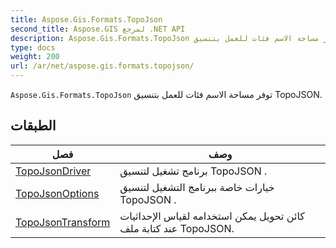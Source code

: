 ```yaml
---
title: Aspose.Gis.Formats.TopoJson
second_title: Aspose.GIS لمرجع .NET API
description: Aspose.Gis.Formats.TopoJson توفر مساحة الاسم فئات للعمل بتنسيق TopoJSON.
type: docs
weight: 200
url: /ar/net/aspose.gis.formats.topojson/
---
```

`Aspose.Gis.Formats.TopoJson` توفر مساحة الاسم فئات للعمل بتنسيق TopoJSON.

## الطبقات

| فصل | وصف |
| --- | --- |
| [TopoJsonDriver](./topojsondriver/) | برنامج تشغيل لتنسيق TopoJSON . |
| [TopoJsonOptions](./topojsonoptions/) | خيارات خاصة ببرنامج التشغيل لتنسيق TopoJSON . |
| [TopoJsonTransform](./topojsontransform/) | كائن تحويل يمكن استخدامه لقياس الإحداثيات عند كتابة ملف TopoJSON. |


